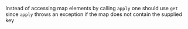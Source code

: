 Instead of accessing map elements by calling `apply` one should use `get` since `apply` throws an exception if the
map does not contain the supplied key

